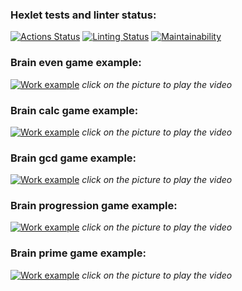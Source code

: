 ### Hexlet tests and linter status:
[![Actions Status](https://github.com/kirpinev/frontend-project-lvl1/workflows/hexlet-check/badge.svg)](https://github.com/kirpinev/frontend-project-lvl1/actions)
[![Linting Status](https://github.com/kirpinev/frontend-project-lvl1/workflows/linting/badge.svg)](https://github.com/kirpinev/frontend-project-lvl1/actions)
[![Maintainability](https://api.codeclimate.com/v1/badges/a99a88d28ad37a79dbf6/maintainability)](https://codeclimate.com/github/codeclimate/codeclimate/maintainability)

### Brain even game example:
[![Work example](https://asciinema.org/a/mdjlgRGIutXYIL2bZ40mgGIYU.png)](https://asciinema.org/a/mdjlgRGIutXYIL2bZ40mgGIYU)
<em>click on the picture to play the video</em>

### Brain calc game example:
[![Work example](https://asciinema.org/a/kFl2nhx9Tq7bfVjSyj5ElNtNq.png)](https://asciinema.org/a/kFl2nhx9Tq7bfVjSyj5ElNtNq)
<em>click on the picture to play the video</em>

### Brain gcd game example:
[![Work example](https://asciinema.org/a/N4p1Ttgf7yqOmqPv5DDihrqPu.png)](https://asciinema.org/a/N4p1Ttgf7yqOmqPv5DDihrqPu)
<em>click on the picture to play the video</em>

### Brain progression game example:
[![Work example](https://asciinema.org/a/yBp4nxDf2nvUsohs4uEpvjDR8.png)](https://asciinema.org/a/yBp4nxDf2nvUsohs4uEpvjDR8)
<em>click on the picture to play the video</em>

### Brain prime game example:
[![Work example](https://asciinema.org/a/jJF6nEnpZI2y9dtiwuatuJjQl.png)](https://asciinema.org/a/jJF6nEnpZI2y9dtiwuatuJjQl)
<em>click on the picture to play the video</em>
